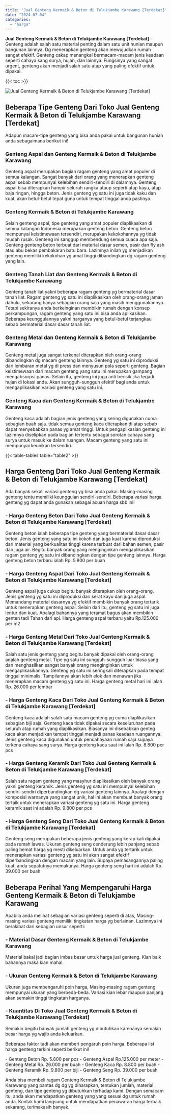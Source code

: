 ```yaml
---
title: "Jual Genteng Kermaik & Beton di Telukjambe Karawang [Terdekat]"
date: "2024-07-04"
categories: 
  - "harga"
---
```


**Jual Genteng Kermaik & Beton di Telukjambe Karawang \[Terdekat\]** – Genteng adalah salah satu material penting dalam satu unit hunian maupun bangunan lainnya. Dg menerapkan genteng akan mewujudkan rumah sangat efektif. Genteng cakap menangkal bermacam-macam jenis keadaan seperti cahaya sang surya, hujan, dan lainnya. Fungsinya yang sangat urgent, genteng akan menjadi salah satu atap yang paling efektif untuk dipakai.

{{< toc >}}

![Jual Genteng Kermaik & Beton di Telukjambe Karawang [Terdekat]](/images/genteng-minimalis-murah17.png)

## Beberapa Tipe Genteng Dari Toko Jual Genteng Kermaik & Beton di Telukjambe Karawang \[Terdekat\]

Adapun macam-tipe genteng yang bisa anda pakai untuk bangunan hunian anda sebagaimana berikut ini!

### Genteng Aspal dan Genteng Kermaik & Beton di Telukjambe Karawang

Genteng aspal merupakan bagian ragam genteng yang amat populer di semua kalangan. Sangat banyak dari orang yang menerapkan genteng aspal sebab mempunyai kelebihan sendiri-sendiri di dalamnya. Genteng aspal bisa diterapkan hampir seluruh rangka ataup seperti atap kayu, atap baja ringan, hingga beton. Jenis genteng yg satu ini juga tidak kaku dan kuat, akan betul-betul tepat guna untuk tempat tinggal anda pastinya.

### Genteng Kermaik & Beton di Telukjambe Karawang

Selain genteng aspal, tipe genteng yang amat populer diaplikasikan di semua kalangan Indonesia merupakan genteng beton. Genteng beton mempunyai keistimewaan tersendiri, merupakan kekokohannya yg tidak mudah rusak. Genteng ini sanggup membendung semua cuaca apa saja. Genteng genteng beton terbuat dari material dasar semen, pasir dan fly ash atau abu bekas pembakaran batu bara. Lazimnya inilah yg menjadikan genteng memiliki kekokohan yg amat tinggi dibandingkan dg ragam genteng yang lain.

### Genteng Tanah Liat dan Genteng Kermaik & Beton di Telukjambe Karawang

Genteng tanah liat yakni beberapa ragam genteng yg bermaterial dasar tanah liat. Ragam genteng yg satu ini diaplikasikan oleh orang-orang jaman dahulu, sekarang hanya sebagian orang saja yang masih menggunakannya. Tetapi sekiranya anda berkeinginan membikin rumah dengan konsep perkampungan, ragam genteng yang satu ini bisa anda aplikasikan. Beberapa keunggulannya yakni harganya yang betul-betul terjangkau sebab bermaterial dasar dasar tanah liat.

### Genteng Metal dan Genteng Kermaik & Beton di Telukjambe Karawang

Genteng metal juga sangat terkenal diterapkan oleh orang-orang dibandingkan dg macam genteng lainnya. Genteng yg satu ini diproduksi dari lembaran metal yg di press dan menyusun pola seperti genteng. Bagian keistimewaan dari macam genteng yang satu ini merupakan gampang mengabsorpsi panas. Selain itu, genteng ini juga anti berisik jika terjadi hujan di lokasi anda. Akan sungguh-sungguh efektif bagi anda untuk mengaplikasikan variasi genteng yang satu ini.

### Genteng Kaca dan Genteng Kermaik & Beton di Telukjambe Karawang

Genteng kaca adalah bagian jenis genteng yang sering digunakan cuma sebagian buah saja. tidak semua genteng kaca diterapkan di atap sebab dapat menyebabkan panas yg amat tinggi. Untuk pengaplikasian genteng ini lazimnya diselipkan pada bagian tertentu sebagai sorotan cahaya sang surya untuk masuk ke dalam ruangan. Macam genteng yang satu ini mempunyai keunikan tersendiri.

{{< table-tables table="table2" >}}

## Harga Genteng Dari Toko Jual Genteng Kermaik & Beton di Telukjambe Karawang \[Terdekat\]

Ada banyak sekali variasi genteng yg bisa anda pakai. Masing-masing genteng tentu memiliki keunggulan sendiri-sendiri. Beberapa variasi harga genteng yg dapat anda gunakan sebagai acuan harga sbb ini!

### \- Harga Genteng Beton Dari Toko Jual Genteng Kermaik & Beton di Telukjambe Karawang \[Terdekat\]

Genteng beton ialah beberapa tipe genteng yang bermaterial dasar dasar beton. Jenis genteng yang satu ini kokoh dan juga kuat karena diproduksi dari material yang berkualitas tinggi karena terbuat dari bahan semen, pasir dan juga air. Begitu banyak orang yang menginginkan mengaplikasikan ragam genteng yg satu ini dibandingkan dengan tipe genteng lainnya. Harga genteng beton terbaru ialah Rp. 5.800 per buah

### \- Harga Genteng Aspal Dari Toko Jual Genteng Kermaik & Beton di Telukjambe Karawang \[Terdekat\]

Genteng aspal juga cukup begitu banyak diterapkan oleh orang-orang. Jenis genteng yg satu ini diproduksi dari serat kayu dan juga aspal. Memandang material dasarnya yg efektif membikin banyak orang tertarik untuk menerapkan genteng aspal. Selain dari itu, genteng yg satu ini juga lentur dan kuat. Apalagi bahannya yang teramat bagus akan membikin genten tadi Tahan dari api. Harga genteng aspal terbaru yaitu Rp.125.000 per m2

### \- Harga Genteng Metal Dari Toko Jual Genteng Kermaik & Beton di Telukjambe Karawang \[Terdekat\]

Salah satu jenis genteng yang begitu banyak dipakai oleh orang-orang adalah genteng metal. Tipe yg satu ini sungguh-sungguh luar biasa yang dan menghasilkan sangat banyak orang menginginkan untuk mengaplikasikannya. Genteng yg satu ini seringkali diterapkan pada tempat tinggal minimalis. Tampilannya akan lebih elok dan menawan jika menerapkan macam genteng yg satu ini. Harga genteng metal hari ini ialah Rp. 26.000 per lembar

### \- Harga Genteng Kaca Dari Toko Jual Genteng Kermaik & Beton di Telukjambe Karawang \[Terdekat\]

Genteng kaca adalah salah satu macam genteng yg cuma diaplikasikan sebagian biji saja. Genteng kaca tidak dipakai secara keseluruhan pada seluruh atap rumah yang diaplikasikan. Biasanya ini disebabkan genteg kaca akan menjadikan tempat tinggal menjadi panas keadaan ruangannya. Jenis genteng kaca digunakan untuk pencahayaan rumah saja supaya terkena cahaya sang surya. Harga genteng kaca saat ini ialah Rp. 8.800 per pcs

### \- Harga Genteng Keramik Dari Toko Jual Genteng Kermaik & Beton di Telukjambe Karawang \[Terdekat\]

Salah satu ragam genteng yang masyhur diaplikasikan oleh banyak orang yakni genteng keramik. Jenis genteng yg satu ini mempunyai kelebihan sendiri-sendiri diperbandingkan dg variasi genteng lainnya. Apalagi dengan komposisi warnanya yang sangat unik, hal ini akan membuat banyak orang tertaik untuk menerapkan variasi genteng yg satu ini. Harga genteng keramik saat ini adalah Rp. 9.800 per pcs

### \- Harga Genteng Seng Dari Toko Jual Genteng Kermaik & Beton di Telukjambe Karawang \[Terdekat\]

Genteng seng merupakan beberapa jenis genteng yang kerap kali dipakai pada rumah lawas. Ukuran genteng seng cenderung lebih panjang sebab paling hemat harga yg mesti dikeluarkan. Untuk anda yg tertarik untuk menerapkan variasi genteng yg satu ini akan sangat efektif diperbandingkan dengan macam yang lain. Supaya pemasangannya paling kuat, anda sepatutnya memakunya. Harga genteng seng hari ini adalah Rp. 39.000 per buah

## Beberapa Perihal Yang Mempengaruhi Harga Genteng Kermaik & Beton di Telukjambe Karawang

Apabila anda melihat sebagian variasi genteng seperti di atas, Masing-masing variasi genteng memiliki tingkatan harga yg berlainan. Lazimnya ini berakibat dari sebagian unsur seperti:

### \- Material Dasar Genteng Kermaik & Beton di Telukjambe Karawang

Material bakal jadi bagian imbas besar untuk harga jual genteng. Kian baik bahannya maka kian mahal.

### \- Ukuran Genteng Kermaik & Beton di Telukjambe Karawang

Ukuran juga mempengaruhi poin harga, Masing-masing ragam genteng mempunyai ukuran yang berbeda-beda. Variasi kian lebar maupun panjang akan semakin tinggi tingkatan harganya.

### \- Kuantitas Di Toko Jual Genteng Kermaik & Beton di Telukjambe Karawang \[Terdekat\]

Semakin begitu banyak jumlah genteng yg dibutuhkan karenanya semakin besar harga yg wajib anda keluarkan.

Beberapa faktor tadi akan memberi pengaruh poin harga. Beberapa list harga genteng terkini seperti berikut ini!

\- Genteng Beton Rp. 5.800 per pcs - Genteng Aspal Rp.125.000 per meter - Genteng Metal Rp. 26.000 per buah - Genteng Kaca Rp. 8.800 per buah - Genteng Keramik Rp. 9.800 per biji - Genteng Seng Rp. 39.000 per buah

Anda bisa membeli ragam Genteng Kermaik & Beton di Telukjambe Karawang yang pantas dg dg yg diharapkan, tentukan jumlah, material genteng, dan tipe genteng yg dibutuhkan terhadap kami. Dengan semacam itu, anda akan mendapatkan genteng yang yang sesuai dg untuk rumah anda. Kontak kami langsung untuk mendapatkan penawaran harga terbaik sekarang, terimakasih banyak.
